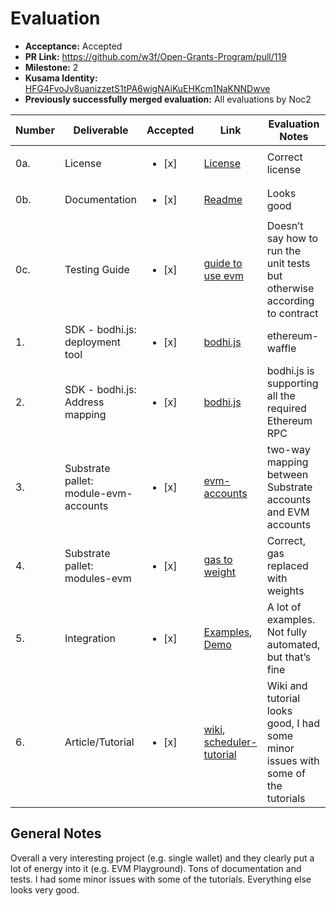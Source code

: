 # Evaluation

* **Acceptance:** Accepted
* **PR Link:** https://github.com/w3f/Open-Grants-Program/pull/119
* **Milestone:** 2
* **Kusama Identity:** [HFG4FvoJv8uanizzetS1tPA6wigNAiKuEHKcm1NaKNNDwve](https://polkascan.io/pre/kusama/account/HFG4FvoJv8uanizzetS1tPA6wigNAiKuEHKcm1NaKNNDwve)
* **Previously successfully merged evaluation:** All evaluations by Noc2

| Number | Deliverable | Accepted | Link | Evaluation Notes |
| ------------- | ------------- | ------------- | ------------- |------------- |
| 0a. | License | <ul><li>[x] </li></ul> | [License](https://github.com/w3f-community/bodhi.js/blob/master/LICENSE) |  Correct license  |
| 0b. | Documentation | <ul><li>[x] </li></ul> | [Readme](https://github.com/AcalaNetwork/bodhi.js/blob/master/README.md) |  Looks good |
| 0c. | Testing Guide | <ul><li>[x] </li></ul> | [guide to use evm](https://wiki.acala.network/build/development-guide/smart-contracts/get-started-evm) | Doesn’t say how to run the unit tests but otherwise according to contract  |
| 1. | SDK - bodhi.js: deployment tool | <ul><li>[x] </li></ul> | [bodhi.js](https://github.com/AcalaNetwork/bodhi.js) |  ethereum-waffle |  
| 2. | SDK - bodhi.js: Address mapping | <ul><li>[x] </li></ul> | [bodhi.js](https://github.com/AcalaNetwork/bodhi.js) |  bodhi.js is supporting all the required Ethereum RPC |  
| 3. | Substrate pallet: module-evm-accounts | <ul><li>[x] </li></ul> | [evm-accounts](https://github.com/AcalaNetwork/Acala/blob/master/modules/evm-accounts/src/lib.rs) |  two-way mapping between Substrate accounts and EVM accounts   |
| 4. | Substrate pallet: modules-evm |  <ul><li>[x] </li></ul> | [gas to weight](https://github.com/AcalaNetwork/Acala/blob/0ea2b55e71a722ae98d197d28d00918ce80ae98c/modules/evm/src/lib.rs#L161) | Correct, gas replaced with weights  | 
| 5. | Integration | <ul><li>[x] </li></ul> | [Examples](https://github.com/AcalaNetwork/evm-examples), [Demo](https://www.crowdcast.io/e/acala-ethdenver-2021) |  A lot of examples. Not fully automated, but that’s fine |
| 6. | Article/Tutorial | <ul><li>[x] </li></ul> | [wiki](https://wiki.acala.network/learn/acala-evm/why-acala-evm), [scheduler-tutorial](https://wiki.acala.network/build/development-guide/smart-contracts/advanced/use-on-chain-scheduler/scheduler-tutorial) |  Wiki and tutorial looks good, I had some minor issues with some of the tutorials |

## General Notes

Overall a very interesting project (e.g. single wallet) and they clearly put a lot of energy into it (e.g. EVM Playground). Tons of documentation and tests. I had some minor issues with some of the tutorials. Everything else looks very good. 
